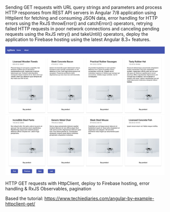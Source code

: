 Sending GET requests with URL query strings and parameters and process HTTP responses from REST API servers in Angular 7/8 application using Httplient for fetching and consuming JSON data, error handling for HTTP errors using the RxJS throwError() and catchError() operators, retrying failed HTTP requests in poor network connections and canceling pending requests using the RxJS retry() and takeUntil() operators, deploy the application to Firebase hosting using the latest Angular 8.3+ features.


![Image alt](https://github.com/SalimovaNellia/httpclient-angular8-example/raw/master/src/assets/app-screenshot-1.png)
![Image alt](https://github.com/SalimovaNellia/httpclient-angular8-example/raw/master/src/assets/app-screenshot-2.png)


HTTP GET requests with HttpClient, deploy to Firebase hosting, error handling & RxJS Observables, pagination

Based the tutorial: https://www.techiediaries.com/angular-by-example-httpclient-get/
